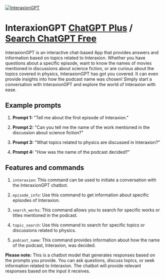 
[![InteraxionGPT](null)](https://chat.openai.com/g/g-TwYQstulB-interaxiongpt)

# InteraxionGPT [ChatGPT Plus](https://chat.openai.com/g/g-TwYQstulB-interaxiongpt) / [Search ChatGPT Free](https://gptcall.net/index.html#/?search=InteraxionGPT)

InteraxionGPT is an interactive chat-based App that provides answers and information based on topics related to Interaxion. Whether you have questions about a specific episode, want to know the names of movies mentioned in discussions about science fiction, or are curious about the topics covered in physics, InteraxionGPT has got you covered. It can even provide insights into how the podcast name was chosen! Simply start a conversation with InteraxionGPT and explore the world of Interaxion with ease.

## Example prompts

1. **Prompt 1:** "Tell me about the first episode of Interaxion."

2. **Prompt 2:** "Can you tell me the name of the work mentioned in the discussion about science fiction?"

3. **Prompt 3:** "What topics related to physics are discussed in Interaxion?"

4. **Prompt 4:** "How was the name of the podcast decided?"

## Features and commands

1. `interaxion`: This command can be used to initiate a conversation with the InteraxionGPT chatbot.

2. `episode_info`: Use this command to get information about specific episodes of Interaxion.

3. `search_works`: This command allows you to search for specific works or titles mentioned in the podcast.

4. `topic_search`: Use this command to search for specific topics or discussions related to physics.

5. `podcast_name`: This command provides information about how the name of the podcast, Interaxion, was decided.

**Please note:** This is a chatbot model that generates responses based on the prompts you provide. You can ask questions, discuss topics, or seek information related to Interaxion. The chatbot will provide relevant responses based on the input it receives.



